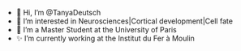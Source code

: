 - 👋 Hi, I’m @TanyaDeutsch
- 👀 I’m interested in Neurosciences|Cortical development|Cell fate
- 🌱 I’m a Master Student at the University of Paris 
- ✨ I’m currently working at the Institut du Fer à Moulin 

<!---
TanyaDeutsch/TanyaDeutsch is a ✨ special ✨ repository because its `README.md` (this file) appears on your GitHub profile.
You can click the Preview link to take a look at your changes.
--->
